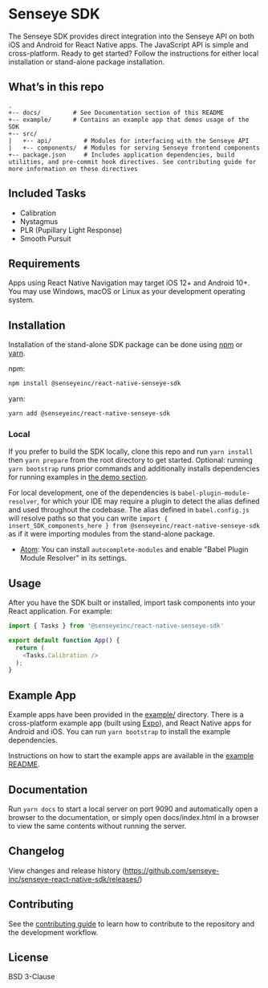 # Senseye SDK

The Senseye SDK provides direct integration into the Senseye API on both iOS and Android for React Native apps. The JavaScript API is simple and cross-platform. Ready to get started? Follow the instructions for either local installation or stand-alone package installation.

## What’s in this repo
```
.  
+-- docs/         # See Documentation section of this README  
+-- example/      # Contains an example app that demos usage of the SDK
+-- src/
|   +-- api/         # Modules for interfacing with the Senseye API
|   +-- components/  # Modules for serving Senseye frontend components
+-- package.json     # Includes application dependencies, build utilities, and pre-commit hook directives. See contributing guide for more information on these directives
```

## Included Tasks

- Calibration
- Nystagmus
- PLR (Pupillary Light Response)
- Smooth Pursuit


## Requirements

Apps using React Native Navigation may target iOS 12+ and Android 10+. You may use Windows, macOS or Linux as your development operating system.

## Installation

Installation of the stand-alone SDK package can be done using [npm](https://www.npmjs.com/) or [yarn](https://yarnpkg.com/).

npm:
```sh
npm install @senseyeinc/react-native-senseye-sdk
```

yarn:
```sh
yarn add @senseyeinc/react-native-senseye-sdk
```

### Local

If you prefer to build the SDK locally, clone this repo and run `yarn install` then `yarn prepare` from the root directory to get started. Optional: running `yarn bootstrap` runs prior commands and additionally installs dependencies for running examples in [the demo section](/example/README.md).

For local development, one of the dependencies is `babel-plugin-module-resolver`, for which your IDE may require a plugin to detect the alias defined and used throughout the codebase. The alias defined in `babel.config.js` will resolve paths so that you can write `import { insert_SDK_components_here } from @senseyeinc/react-native-senseye-sdk` as if it were importing modules from the stand-alone package.

* [Atom](https://atom.io/): You can install `autocomplete-modules` and enable "Babel Plugin Module Resolver" in its settings.

## Usage

After you have the SDK built or installed, import task components into your React application. For example:
```javascript
import { Tasks } from '@senseyeinc/react-native-senseye-sdk'

export default function App() {
  return (
    <Tasks.Calibration />
  );
}
```
## Example App
Example apps have been provided in the [example/](/example/) directory.
There is a cross-platform example app (built using [Expo](https://expo.io/)), and React Native apps for Android and iOS. You can run `yarn bootstrap` to install the example dependencies.

Instructions on how to start the example apps are available in the [example README](/example/README.md).

## Documentation

Run `yarn docs` to start a local server on port 9090 and automatically open a browser to the documentation, or simply open docs/index.html in a browser to view the same contents without running the server.

## Changelog

View changes and release history (https://github.com/senseye-inc/senseye-react-native-sdk/releases/)

## Contributing

See the [contributing guide](CONTRIBUTING.md) to learn how to contribute to the repository and the development workflow.

## License

BSD 3-Clause
